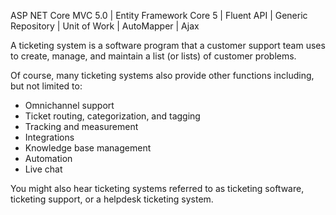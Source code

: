 ASP NET Core MVC 5.0 | Entity Framework Core 5 | Fluent API | Generic Repository | Unit of Work | AutoMapper | Ajax

A ticketing system is a software program that a customer support team uses to create, manage, and maintain a list (or lists) of customer problems.

Of course, many ticketing systems also provide other functions including, but not limited to:

* Omnichannel support
* Ticket routing, categorization, and tagging
* Tracking and measurement
* Integrations
* Knowledge base management
* Automation
* Live chat

You might also hear ticketing systems referred to as ticketing software, ticketing support, or a helpdesk ticketing system.

